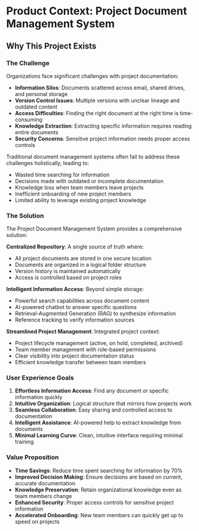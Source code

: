 # Product Context: Project Document Management System

## Why This Project Exists

### The Challenge
Organizations face significant challenges with project documentation:
- **Information Silos**: Documents scattered across email, shared drives, and personal storage
- **Version Control Issues**: Multiple versions with unclear lineage and outdated content
- **Access Difficulties**: Finding the right document at the right time is time-consuming
- **Knowledge Extraction**: Extracting specific information requires reading entire documents
- **Security Concerns**: Sensitive project information needs proper access controls

Traditional document management systems often fail to address these challenges holistically, leading to:
- Wasted time searching for information
- Decisions made with outdated or incomplete documentation
- Knowledge loss when team members leave projects
- Inefficient onboarding of new project members
- Limited ability to leverage existing project knowledge

### The Solution
The Project Document Management System provides a comprehensive solution:

**Centralized Repository**: A single source of truth where:
- All project documents are stored in one secure location
- Documents are organized in a logical folder structure
- Version history is maintained automatically
- Access is controlled based on project roles

**Intelligent Information Access**: Beyond simple storage:
- Powerful search capabilities across document content
- AI-powered chatbot to answer specific questions
- Retrieval-Augmented Generation (RAG) to synthesize information
- Reference tracking to verify information sources

**Streamlined Project Management**: Integrated project context:
- Project lifecycle management (active, on hold, completed, archived)
- Team member management with role-based permissions
- Clear visibility into project documentation status
- Efficient knowledge transfer between team members

### User Experience Goals
1. **Effortless Information Access**: Find any document or specific information quickly
2. **Intuitive Organization**: Logical structure that mirrors how projects work
3. **Seamless Collaboration**: Easy sharing and controlled access to documentation
4. **Intelligent Assistance**: AI-powered help to extract knowledge from documents
5. **Minimal Learning Curve**: Clean, intuitive interface requiring minimal training

### Value Proposition
- **Time Savings**: Reduce time spent searching for information by 70%
- **Improved Decision Making**: Ensure decisions are based on current, accurate documentation
- **Knowledge Preservation**: Retain organizational knowledge even as team members change
- **Enhanced Security**: Proper access controls for sensitive project information
- **Accelerated Onboarding**: New team members can quickly get up to speed on projects 